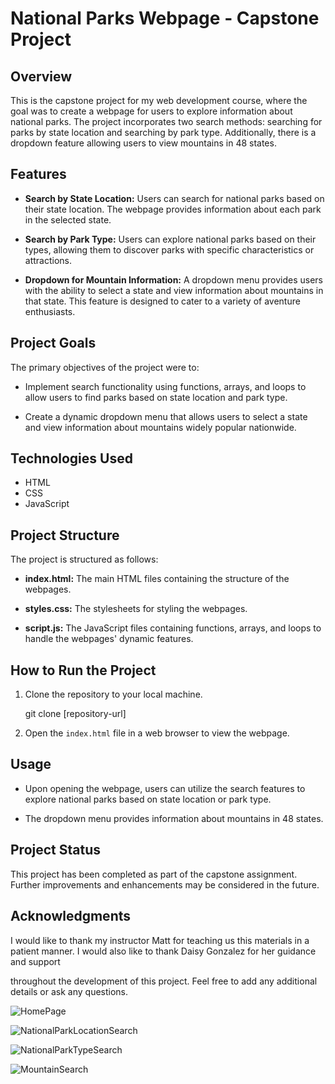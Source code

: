 # National Parks Webpage - Capstone Project

## Overview

This is the capstone project for my web development course, where the goal was to create a webpage for users to explore information about national parks. The project incorporates two search methods: searching for parks by state location and searching by park type. Additionally, there is a dropdown feature allowing users to view mountains in 48 states.
## Features

- **Search by State Location:** Users can search for national parks based on their state location. The webpage provides information about each park in the selected state.

- **Search by Park Type:** Users can explore national parks based on their types, allowing them to discover parks with specific characteristics or attractions.

- **Dropdown for Mountain Information:** A dropdown menu provides users with the ability to select a state and view information about mountains in that state. This feature is designed to cater to a variety of aventure enthusiasts.

## Project Goals

The primary objectives of the project were to:

- Implement search functionality using functions, arrays, and loops to allow users to find parks based on state location and park type.

- Create a dynamic dropdown menu that allows users to select a state and view information about mountains widely popular nationwide.

## Technologies Used

- HTML
- CSS
- JavaScript

## Project Structure

The project is structured as follows:

- **index.html:** The main HTML files containing the structure of the webpages.

- **styles.css:** The stylesheets for styling the webpages.

- **script.js:** The JavaScript files containing functions, arrays, and loops to handle the webpages' dynamic features.

## How to Run the Project

1. Clone the repository to your local machine.

   git clone [repository-url]

2. Open the `index.html` file in a web browser to view the webpage.

## Usage

- Upon opening the webpage, users can utilize the search features to explore national parks based on state location or park type.

- The dropdown menu provides information about mountains in 48 states.

## Project Status

This project has been completed as part of the capstone assignment. Further improvements and enhancements may be considered in the future.

## Acknowledgments

I would like to thank my instructor Matt for teaching us this materials in a patient manner. I would also like to thank Daisy Gonzalez for her guidance and support 

throughout the development of this project. Feel free to add any additional details or ask any questions.

![HomePage](https://file%252B.vscode-resource.vscode-cdn.net/Users/lawrence/LearnToCode/Capstone/Capstone2/ReadMeImages/homepage.png?version%253D1700483056881)

![NationalParkLocationSearch](https://file%252B.vscode-resource.vscode-cdn.net/Users/lawrence/LearnToCode/Capstone/Capstone2/ReadMeImages/natparklocsearch.png?version%253D1700483089167)

![NationalParkTypeSearch](https://file%252B.vscode-resource.vscode-cdn.net/Users/lawrence/LearnToCode/Capstone/Capstone2/ReadMeImages/natparktypesearch.png?version%253D1700483139392)

![MountainSearch](https://file%252B.vscode-resource.vscode-cdn.net/Users/lawrence/LearnToCode/Capstone/Capstone2/ReadMeImages/mtsearch.png?version%253D1700483171170)